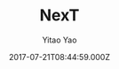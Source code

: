 ---
title: NexT
github: https://github.com/Simpleyyt/jekyll-theme-next
demo: https://simpleyyt.github.io/jekyll-theme-next/
author: Yitao Yao
ssg:
  - Jekyll
cms:
  - Markdown
date: 2017-07-21T08:44:59.000Z
description: Elegant theme for Jekyll.
draft: true
publish_date: '2017-07-21T08:44:59Z'
update_date: '2018-11-21T02:03:20Z'
github_star: 746
github_fork: 757
---